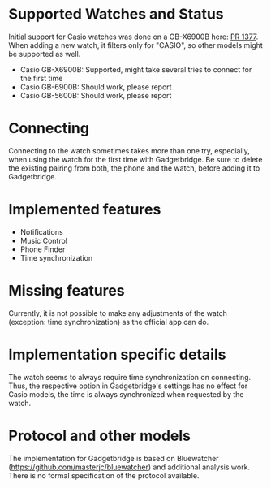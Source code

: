 # Supported Watches and Status

Initial support for Casio watches was done on a GB-X6900B here: [PR 1377](https://github.com/Freeyourgadget/Gadgetbridge/pull/1377). When adding a new watch, it filters only for "CASIO", so other models might be supported as well.

* Casio GB-X6900B: Supported, might take several tries to connect for the first time
* Casio GB-6900B: Should work, please report
* Casio GB-5600B: Should work, please report

# Connecting

Connecting to the watch sometimes takes more than one try, especially, when using the watch for the first time with Gadgetbridge. Be sure to delete the existing pairing from both, the phone and the watch, before adding it to Gadgetbridge.

# Implemented features

* Notifications
* Music Control
* Phone Finder
* Time synchronization

# Missing features

Currently, it is not possible to make any adjustments of the watch (exception: time synchronization) as the official app can do.

# Implementation specific details

The watch seems to always require time synchronization on connecting. Thus, the respective option in Gadgetbridge's settings has no effect for Casio models, the time is always synchronized when requested by the watch.

# Protocol and other models

The implementation for Gadgetbridge is based on Bluewatcher (https://github.com/masterjc/bluewatcher) and additional analysis work. There is no formal specification of the protocol available.